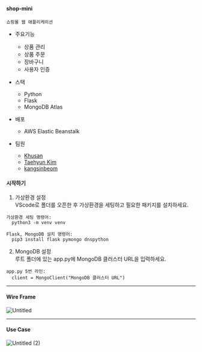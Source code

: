 #### shop-mini
```
쇼핑몰 웹 애플리케이션
```

+ 주요기능
  + 상품 관리
  + 상품 주문
  + 장바구니
  + 사용자 인증

+ 스택
  + Python
  + Flask
  + MongoDB Atlas

+ 배포
  + AWS Elastic Beanstalk

+ 팀원
  + [Khusan](https://github.com/khu107)
  + [Taehyun Kim](https://github.com/taehyunkim3)
  + [kangsinbeom](https://github.com/kangsinbeom)

#### 시작하기
1. 가상환경 설정  
VScode로 폴더를 오픈한 후 가상환경을 세팅하고 필요한 패키지를 설치하세요.

```
가상환경 세팅 명령어:
  python3 -m venv venv

Flask, MongoDB 설치 명령어:
  pip3 install flask pymongo dnspython
```

2. MongoDB 설정  
루트 폴더에 있는 app.py에 MongoDB 클러스터 URL을 입력하세요.

```
app.py 5번 라인:
  client = MongoClient("MongoDB 클러스터 URL")
```

---


#### Wire Frame


![Untitled](https://github.com/webmini-team8/shop-mini/assets/83047601/df6063cf-4d05-4354-bcd1-7ab0c4ecc862)


---


#### Use Case


![Untitled (2)](https://github.com/webmini-team8/shop-mini/assets/83047601/3a8dd56a-ecb9-4b33-9fc6-6ec4968c3268)

